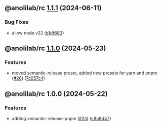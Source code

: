## @anolilab/rc [1.1.1](https://github.com/anolilab/semantic-release/compare/@anolilab/rc@1.1.0...@anolilab/rc@1.1.1) (2024-06-11)


### Bug Fixes

* allow node v22 ([b1df683](https://github.com/anolilab/semantic-release/commit/b1df683ebf9ff1fd687fe084e240ac0b50d37a19))

## @anolilab/rc [1.1.0](https://github.com/anolilab/semantic-release/compare/@anolilab/rc@1.0.0...@anolilab/rc@1.1.0) (2024-05-23)


### Features

* moved semantic-release preset, added new presets for yarn and pnpm ([#26](https://github.com/anolilab/semantic-release/issues/26)) ([7c057c4](https://github.com/anolilab/semantic-release/commit/7c057c45977c00a06c057a360a13a7f1993d808d))

## @anolilab/rc 1.0.0 (2024-05-22)


### Features

* adding semantic-release-pnpm ([#25](https://github.com/anolilab/semantic-release/issues/25)) ([c8a8d47](https://github.com/anolilab/semantic-release/commit/c8a8d4738ee4909dbdab4f6ea39ef0600af1a5d4))
